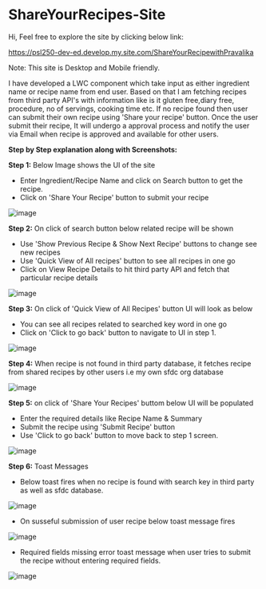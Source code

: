 # ShareYourRecipes-Site
Hi,
Feel free to explore the site by clicking below link:

https://psl250-dev-ed.develop.my.site.com/ShareYourRecipewithPravalika

Note: This site is Desktop and Mobile friendly.


I have developed a LWC component which take input as either ingredient name or recipe name from end user.
Based on that I am fetching recipes from third party API's with information like is it gluten free,diary free, procedure, no of servings, cooking time etc.
If no recipe found then user can submit their own recipe using 'Share your recipe' button.
Once the user submit their recipe, It will undergo a approval process and notify the user via Email when recipe is approved and available for other users.

<b>Step by Step explanation along with Screenshots:</b>

<b>Step 1:</b> Below Image shows the UI of the site
    
  * Enter Ingredient/Recipe Name and click on Search button to get the recipe.
  * Click on 'Share Your Recipe' button to submit your recipe
    
![image](https://github.com/user-attachments/assets/7bb6ae15-3cf5-4059-9cc6-20edfda35789)

<b>Step 2:</b> On click of search button below related recipe will be shown
    
  * Use 'Show Previous Recipe & Show Next Recipe' buttons to change see new recipes
  * Use 'Quick View of All recipes' button to see all recipes in one go
  * Click on View Recipe Details to hit third party API and fetch that particular recipe details
    
![image](https://github.com/user-attachments/assets/2043422c-ad62-4bc2-ae5f-e8fa95787ece)

<b>Step 3:</b> On click of 'Quick View of All Recipes' button UI will look as below 
  
  * You can see all recipes related to searched key word in one go
  * Click on 'Click to go back' button to navigate to UI in step 1.

![image](https://github.com/user-attachments/assets/28944dc6-c14c-4dd2-b1a0-ac556c822c9f)

<b>Step 4:</b> When recipe is not found in third party database, it fetches recipe from shared recipes by other users i.e my own sfdc org database

![image](https://github.com/user-attachments/assets/0a0ccee9-8e13-4fc3-80a8-3d0a144ea666)

<b>Step 5:</b> on click of 'Share Your Recipes' buttom below UI will be populated

  * Enter the required details like Recipe Name & Summary
  * Submit the recipe using 'Submit Recipe' button
  * Use 'Click to go back' button to move back to step 1 screen.
    
![image](https://github.com/user-attachments/assets/248a40de-b553-41ee-be4c-5f65594bc8bc)

  <b>Step 6:</b> Toast Messages
  * Below toast fires when no recipe is found with search key in third party as well as sfdc database.
 
![image](https://github.com/user-attachments/assets/2f1730a3-f26e-465e-b90b-4173c2a0ae5e)

 * On susseful submission of user recipe below toast message fires
   
![image](https://github.com/user-attachments/assets/49fe7816-7243-48a0-8169-c0aeabb77128)

 * Required fields missing error toast message when user tries to submit the recipe without entering required fields.

![image](https://github.com/user-attachments/assets/01d436ed-3ace-4fdf-9a34-669e4c2acd83)




